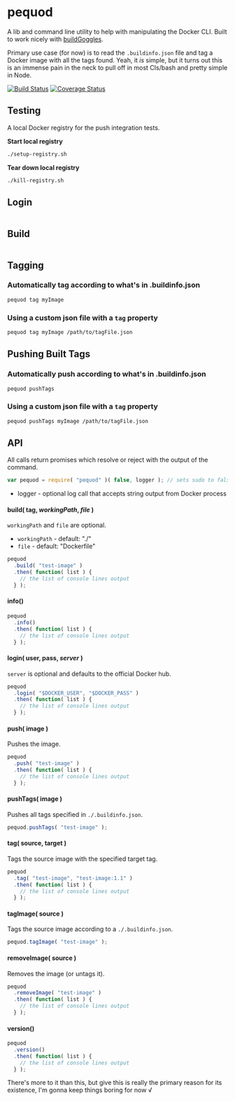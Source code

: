 # pequod

A lib and command line utility to help with manipulating the Docker CLI. Built to work nicely with [buildGoggles](https://github.com/arobson/buildGoggles).

Primary use case (for now) is to read the `.buildinfo.json` file and tag a Docker image with all the tags found. Yeah, it _is_ simple, but it turns out this is an immense pain in the neck to pull off in most CIs/bash and pretty simple in Node.

[![Build Status][travis-image]][travis-url]
[![Coverage Status][coveralls-image]][coveralls-url]

## Testing
A local Docker registry for the push integration tests.

__Start local registry__
```bash
./setup-registry.sh
```

__Tear down local registry__
```bash
./kill-registry.sh
```

## Login
```bash

```

## Build
```bash

```

## Tagging

### Automatically tag according to what's in .buildinfo.json
```bash
pequod tag myImage
```

### Using a custom json file with a `tag` property
```bash
pequod tag myImage /path/to/tagFile.json
```

## Pushing Built Tags

### Automatically push according to what's in .buildinfo.json
```bash
pequod pushTags
```

### Using a custom json file with a `tag` property
```bash
pequod pushTags myImage /path/to/tagFile.json
```

## API
All calls return promises which resolve or reject with the output of the command.

```js
var pequod = require( "pequod" )( false, logger ); // sets sudo to false
```

 * logger - optional log call that accepts string output from Docker process

#### build( tag, _workingPath_, _file_ )
`workingPath` and `file` are optional.

 * `workingPath` - default: "./"
 * `file` - default: "Dockerfile"

```js
pequod
  .build( "test-image" )
  .then( function( list ) {
    // the list of console lines output
  } );
```

#### info()

```js
pequod
  .info()
  .then( function( list ) {
    // the list of console lines output
  } );
```

#### login( user, pass, _server_ )
`server` is optional and defaults to the official Docker hub.

```js
pequod
  .login( "$DOCKER_USER", "$DOCKER_PASS" )
  .then( function( list ) {
    // the list of console lines output
  } );
```

#### push( image )
Pushes the image.

```js
pequod
  .push( "test-image" )
  .then( function( list ) {
    // the list of console lines output
  } );
```

#### pushTags( image )
Pushes all tags specified in `./.buildinfo.json`.

```js
pequod.pushTags( "test-image" );
```

#### tag( source, target )
Tags the source image with the specified target tag.

```js
pequod
  .tag( "test-image", "test-image:1.1" )
  .then( function( list ) {
    // the list of console lines output
  } );
```

#### tagImage( source )
Tags the source image according to a `./.buildinfo.json`.

```js
pequod.tagImage( "test-image" );
```

#### removeImage( source )
Removes the image (or untags it).

```js
pequod
  .removeImage( "test-image" )
  .then( function( list ) {
    // the list of console lines output
  } );
```

#### version()
```js
pequod
  .version()
  .then( function( list ) {
    // the list of console lines output
  } );
```

There's more to it than this, but give this is really the primary reason for its existence, I'm gonna keep things boring for now √

[travis-url]: https://travis-ci.org/npm-wharf/pequod
[travis-image]: https://travis-ci.org/npm-wharf/pequod.svg?branch=master
[coveralls-url]: https://coveralls.io/github/npm-wharf/pequod?branch=master
[coveralls-image]: https://coveralls.io/repos/github/npm-wharf/pequod/badge.svg?branch=master
